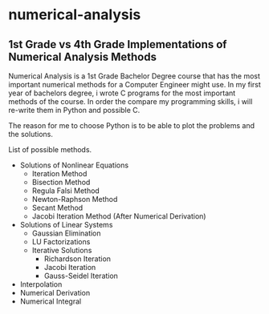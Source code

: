 # numerical-analysis
1st Grade vs 4th Grade Implementations of Numerical Analysis Methods
--- 

Numerical Analysis is a 1st Grade Bachelor Degree course that has the most important numerical methods for a Computer Engineer might use.
In my first year of bachelors degree, i wrote C programs for the most important methods of the course. In order the compare my programming skills, i will re-write them in Python and possible C.

The reason for me to choose Python is to be able to plot the problems and the solutions. 

List of possible methods.

 * Solutions of Nonlinear Equations
    * Iteration Method
    * Bisection Method
    * Regula Falsi Method
    * Newton-Raphson Method
    * Secant Method
    * Jacobi Iteration Method (After Numerical Derivation)
 * Solutions of Linear Systems
    * Gaussian Elimination
    * LU Factorizations
    * Iterative Solutions
      * Richardson Iteration
      * Jacobi Iteration
      * Gauss-Seidel Iteration
 * Interpolation
 * Numerical Derivation
 * Numerical Integral
